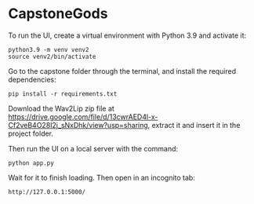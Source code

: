 # CapstoneGods
To run the UI, create a virtual environment with Python 3.9 and activate it:
```
python3.9 -m venv venv2
source venv2/bin/activate
```

Go to the capstone folder through the terminal, and install the required dependencies:
```
pip install -r requirements.txt
```

Download the Wav2Lip zip file at https://drive.google.com/file/d/13cwrAED4l-x-Cf2veB4O28I2j_sNxDhk/view?usp=sharing,
extract it and insert it in the project folder.

Then run the UI on a local server with the command:
```
python app.py
```

Wait for it to finish loading. Then open in an incognito tab:
```
http://127.0.0.1:5000/
```

